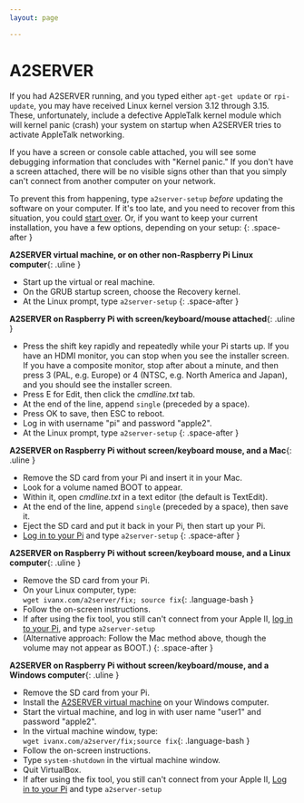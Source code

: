 ```yaml
---
layout: page

---
```


# A2SERVER

If you had A2SERVER running, and you typed either `apt-get update` or
`rpi-update`, you may have received Linux kernel version 3.12 through 3.15.
These, unfortunately, include a defective AppleTalk kernel module which will
kernel panic (crash) your system on startup when A2SERVER tries to activate
AppleTalk networking.

If you have a screen or console cable attached, you will see some debugging
information that concludes with "Kernel panic." If you don't have a screen
attached, there will be no visible signs other than that you simply can't
connect from another computer on your network.

To prevent this from happening, type `a2server-setup` *before* updating the
software on your computer. If it's too late, and you need to recover from
this situation, you could [start over][A2SERVER]. Or, if you want to keep your
current installation, you have a few options, depending on your setup:
{: .space-after }

__A2SERVER virtual machine, or on other non-Raspberry Pi Linux computer__{:
.uline }

* Start up the virtual or real machine.
* On the GRUB startup screen, choose the Recovery kernel.
* At the Linux prompt, type `a2server-setup`
{: .space-after }

__A2SERVER on Raspberry Pi with screen/keyboard/mouse attached__{: .uline }

* Press the shift key rapidly and repeatedly while your Pi starts up. If you
  have an HDMI monitor, you can stop when you see the installer screen. If you
  have a composite monitor, stop after about a minute, and then press 3 (PAL,
  e.g. Europe) or 4 (NTSC, e.g. North America and Japan), and you should see
  the installer screen.
* Press E for Edit, then click the *cmdline.txt* tab.
* At the end of the line, append `single` (preceded by a space).
* Press OK to save, then ESC to reboot.
* Log in with username "pi" and password "apple2".
* At the Linux prompt, type `a2server-setup`
{: .space-after }

__A2SERVER on Raspberry Pi without screen/keyboard mouse, and a Mac__{: .uline }

* Remove the SD card from your Pi and insert it in your Mac.
* Look for a volume named BOOT to appear.
* Within it, open *cmdline.txt* in a text editor (the default is TextEdit).
* At the end of the line, append `single` (preceded by a space), then save it.
* Eject the SD card and put it back in your Pi, then start up your Pi.
* [Log in to your Pi][A2SERVER rpi login] and type `a2server-setup`
{: .space-after }


__A2SERVER on Raspberry Pi without screen/keyboard mouse, and a Linux
computer__{: .uline }

* Remove the SD card from your Pi.
* On your Linux computer, type:  
  `wget ivanx.com/a2server/fix; source fix`{: .language-bash }
* Follow the on-screen instructions.
* If after using the fix tool, you still can't connect from your Apple II,
  [log in to your Pi][A2SERVER rpi login], and type `a2server-setup`
* (Alternative approach: Follow the Mac method above, though the volume may
  not appear as BOOT.)
{: .space-after }

__A2SERVER on Raspberry Pi without screen/keyboard/mouse, and a Windows
computer__{: .uline }

* Remove the SD card from your Pi.
* Install the [A2SERVER virtual machine][A2SERVER virtualbox] on your
  Windows computer.
* Start the virtual machine, and log in with user name "user1" and
  password "apple2".
* In the virtual machine window, type:  
  `wget ivanx.com/a2server/fix;source fix`{: .language-bash }
* Follow the on-screen instructions.
* Type `system-shutdown` in the virtual machine window.
* Quit VirtualBox.
* If after using the fix tool, you still can't connect from your Apple
  II, [Log in to your Pi][A2SERVER rpi login] and type `a2server-setup`

[A2SERVER]: index.html
[A2SERVER virtualbox]: a2server_virtualbox.md
[A2SERVER rpi login]: a2server_raspberrypi_login.html
